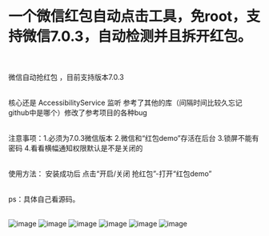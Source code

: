 # 一个微信红包自动点击工具，免root，支持微信7.0.3，自动检测并且拆开红包。<br> <br> 

微信自动抢红包 ，目前支持版本7.0.3<br> <br> 

核心还是 AccessibilityService 监听 参考了其他的库（间隔时间比较久忘记github中是哪个）修改了参考项目的各种bug<br> <br> 

注意事项：1.必须为7.0.3微信版本  2.微信和“红包demo”存活在后台 3.锁屏不能有密码 4.看看横幅通知权限默认是不是关闭的<br> <br> 

使用方法： 安装成功后 点击“开启/关闭 抢红包”-打开“红包demo”<br> <br> 

ps：具体自己看源码。<br> <br> 

 ![image](https://github.com/qq2068254/GetRedPacket/blob/HEAD/screenshots/1.jpg)
  ![image](https://github.com/qq2068254/GetRedPacket/blob/HEAD/screenshots/2.jpg)
   ![image](https://github.com/qq2068254/GetRedPacket/blob/HEAD/screenshots/3.jpg)
    ![image](https://github.com/qq2068254/GetRedPacket/blob/HEAD/screenshots/4.jpg)
     ![image](https://github.com/qq2068254/GetRedPacket/blob/HEAD/screenshots/5.jpg)
      ![image](https://github.com/qq2068254/GetRedPacket/blob/HEAD/screenshots/6.jpg)



  
